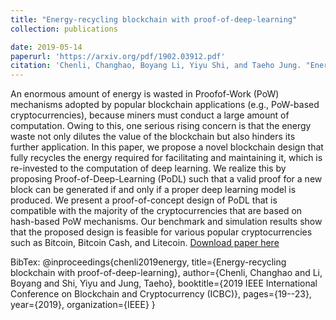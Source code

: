 ```yaml
---
title: "Energy-recycling blockchain with proof-of-deep-learning"
collection: publications

date: 2019-05-14
paperurl: 'https://arxiv.org/pdf/1902.03912.pdf'
citation: 'Chenli, Changhao, Boyang Li, Yiyu Shi, and Taeho Jung. "Energy-recycling blockchain with proof-of-deep-learning." In 2019 IEEE International Conference on Blockchain and Cryptocurrency (ICBC), pp. 19-23. IEEE, 2019.'
---
```

An enormous amount of energy is wasted in Proofof-Work (PoW) mechanisms adopted by popular blockchain applications (e.g., PoW-based cryptocurrencies), because miners must conduct a large amount of computation. Owing to this, one serious rising concern is that the energy waste not only dilutes the value of the blockchain but also hinders its further application. In this paper, we propose a novel blockchain design that fully recycles the energy required for facilitating and maintaining it, which is re-invested to the computation of deep learning. We realize this by proposing Proof-of-Deep-Learning (PoDL) such that a valid proof for a new block can be generated if and only if a proper deep learning model is produced. We present a proof-of-concept design of PoDL that is compatible with the majority of the cryptocurrencies that are based on hash-based PoW mechanisms. Our benchmark and simulation results show that the proposed design is feasible for various popular cryptocurrencies such as Bitcoin, Bitcoin Cash, and Litecoin.
[Download paper here](https://arxiv.org/pdf/1902.03912.pdf)

BibTex: 
@inproceedings{chenli2019energy,
  title={Energy-recycling blockchain with proof-of-deep-learning},
  author={Chenli, Changhao and Li, Boyang and Shi, Yiyu and Jung, Taeho},
  booktitle={2019 IEEE International Conference on Blockchain and Cryptocurrency (ICBC)},
  pages={19--23},
  year={2019},
  organization={IEEE}
}
